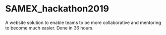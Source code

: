 # SAMEX_hackathon2019

A website solution to enable teams to be more collaborative and mentoring to become much easier.
Done in 36 hours.

